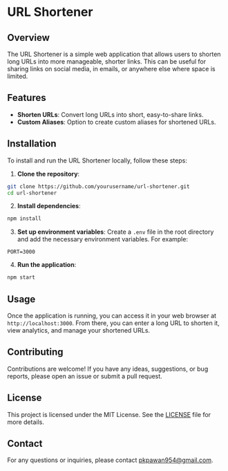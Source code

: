 # URL Shortener

## Overview

The URL Shortener is a simple web application that allows users to shorten long URLs into more manageable, shorter links. This can be useful for sharing links on social media, in emails, or anywhere else where space is limited.

## Features

- **Shorten URLs**: Convert long URLs into short, easy-to-share links.
- **Custom Aliases**: Option to create custom aliases for shortened URLs.

## Installation

To install and run the URL Shortener locally, follow these steps:

1. **Clone the repository**:

  ```sh
  git clone https://github.com/yourusername/url-shortener.git
  cd url-shortener
  ```

2. **Install dependencies**:

  ```sh
  npm install
  ```

3. **Set up environment variables**:
  Create a `.env` file in the root directory and add the necessary environment variables. For example:

  ```env
  PORT=3000
  ```

4. **Run the application**:

  ```sh
  npm start
  ```

## Usage

Once the application is running, you can access it in your web browser at `http://localhost:3000`. From there, you can enter a long URL to shorten it, view analytics, and manage your shortened URLs.

## Contributing

Contributions are welcome! If you have any ideas, suggestions, or bug reports, please open an issue or submit a pull request.

## License

This project is licensed under the MIT License. See the [LICENSE](LICENSE) file for more details.

## Contact

For any questions or inquiries, please contact [pkpawan954@gmail.com](mailto:pkpawan954@gmail.com).
